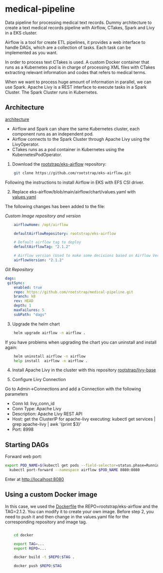 # medical-pipeline

Data pipeline for processing medical text records. Dummy architecture to create a text medical records pipeline with Airflow, CTakes, Spark and Livy in a EKS cluster. 

Airflow is a tool for create ETL pipelines, it provides a web interface to handle DAGs, which are a collection of tasks. Each task can be implemented as you want.    

In order to process text CTakes is used. A custom Docker container that runs as a Kubernetes pod is in charge of processing XML files with CTakes extracting relevant information and codes that refers to medical terms.  

When we want to process huge amount of information in parallel, we can use Spark. Apache Livy is a REST interface to execute tasks in a Spark Cluster. The Spark Cluster runs in Kubernetes.  

## Architecture 

[architecture](images/architecture.jpg)

- Airflow and Spark can share the same Kubernetes cluster, each component runs as an independent pod. 
- Airflow connects to the Spark Cluster through Apache Livy using the LivyOperator. 
- CTakes runs as a pod container in Kubernetes using the KubernetesPodOperator.

1. Download the [rootstrap/eks-airflow](https://github.com/rootstrap/eks-airflow) repository: 

```bash 
	git clone https://github.com/rootstrap/eks-airflow.git
```
Following the instructions to install Airflow in EKS with EFS CSI driver. 

2. Replace  eks-airflow/blob/main/airflow/chart/values.yaml with [values.yaml](values.yaml)

The following changes has been added to the file:

*Custom Image repository and version*    

```yaml 
	airflowHome: /opt/airflow

	defaultAirflowRepository: rootstrap/eks-airflow

	# Default airflow tag to deploy
	defaultAirflowTag: "2.1.2"

	# Airflow version (Used to make some decisions based on Airflow Version being deployed)
	airflowVersion: "2.1.2"
```

*Git Repository* 

```yaml
dags:
 gitSync:
    enabled: true
    repo: https://github.com/rootstrap/medical-pipeline.git
    branch: k8
    rev: HEAD
    depth: 1
    maxFailures: 5
    subPath: "dags"
```


3. Upgrade the helm chart
```bash 
	helm upgrade airflow -n airflow .            
```

If you have problems when upgrading the chart you can uninstall and install again: 
```bash 
	helm uninstall airflow -n airflow 
	help install  airflow -n airflow .         
```

4. Install Apache Livy in the cluster with this repository [rootstrap/livy-base](https://github.com/rootstrap/livy-base)

5. Configure Livy Connection

Go to Admin->Connections and add a Connection with the following parameters

- Conn Id: livy_conn_id
- Conn Type: Apache Livy
- Description: Apache Livy REST API
- Host: get the ClusterIP for apache-livy executing: kubectl get services | grep apache-livy | awk '{print $3}'
- Port: 8998

## Starting DAGs 

Forward web port: 
```bash 
export POD_NAME=$(kubectl get pods --field-selector=status.phase=Running -o go-template --template '{{range .items}}{{.metadata.name}}{{"\n"}}{{end}}' | grep 'web')
  kubectl port-forward --namespace airflow $POD_NAME 8080:8080
```   

Enter at [http://localhost:8080](http://localhost:8080)

## Using a custom Docker image

In this case, we used the [Dockerfile](docker/Dockerfile) the REPO=rootstrap/eks-airflow and the TAG=2.1.2.
You can modify it to create your own image. Before step 2, you need to push it and then change in the values.yaml file for the corresponding repository and image tag.

```bash 

	cd docker 

	export TAG=... 
	export REPO=...

	docker build -t $REPO:$TAG .

	docker push $REPO:$TAG 
```
